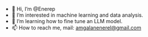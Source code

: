 - 👋 Hi, I’m @Enerep
- 👀 I’m interested in machine learning and data analysis. 
- 🌱 I’m learning how to fine tune an LLM model.
- 📫 How to reach me, mail: amgalanenerel@gmail.com

<!---
Enerep/Enerep is a ✨ special ✨ repository because its `README.md` (this file) appears on your GitHub profile.
You can click the Preview link to take a look at your changes.
--->
